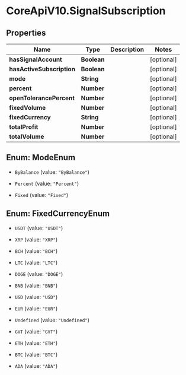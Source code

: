 # CoreApiV10.SignalSubscription

## Properties
Name | Type | Description | Notes
------------ | ------------- | ------------- | -------------
**hasSignalAccount** | **Boolean** |  | [optional] 
**hasActiveSubscription** | **Boolean** |  | [optional] 
**mode** | **String** |  | [optional] 
**percent** | **Number** |  | [optional] 
**openTolerancePercent** | **Number** |  | [optional] 
**fixedVolume** | **Number** |  | [optional] 
**fixedCurrency** | **String** |  | [optional] 
**totalProfit** | **Number** |  | [optional] 
**totalVolume** | **Number** |  | [optional] 


<a name="ModeEnum"></a>
## Enum: ModeEnum


* `ByBalance` (value: `"ByBalance"`)

* `Percent` (value: `"Percent"`)

* `Fixed` (value: `"Fixed"`)




<a name="FixedCurrencyEnum"></a>
## Enum: FixedCurrencyEnum


* `USDT` (value: `"USDT"`)

* `XRP` (value: `"XRP"`)

* `BCH` (value: `"BCH"`)

* `LTC` (value: `"LTC"`)

* `DOGE` (value: `"DOGE"`)

* `BNB` (value: `"BNB"`)

* `USD` (value: `"USD"`)

* `EUR` (value: `"EUR"`)

* `Undefined` (value: `"Undefined"`)

* `GVT` (value: `"GVT"`)

* `ETH` (value: `"ETH"`)

* `BTC` (value: `"BTC"`)

* `ADA` (value: `"ADA"`)




